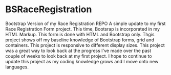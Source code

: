 # BSRaceRegistration
Bootstrap Version of my Race Registration REPO
A simple update to my first Race Registration Form project. This time, Bootsrap is incorporated in my HTML Markup. This form is done with HTML and Bootstrap only. Thgis project shows off my baseline knowledge of Bootstrap forms, grid and containers. This project is responsive to different display sizes. This project was a great way to look back at the progress I've made over the past couple of weeks to look back at my first project. I hope to continue to update this project as my coding knowledge grows and I move onto new languages.
